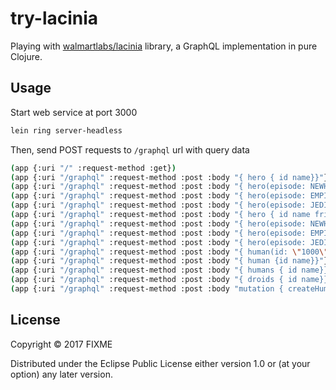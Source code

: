 # try-lacinia

Playing with [walmartlabs/lacinia](https://github.com/walmartlabs/lacinia) library, a GraphQL implementation in pure Clojure.


## Usage

Start web service at port 3000
```sh
lein ring server-headless
```

Then, send POST requests to `/graphql` url with query data
```sh
(app {:uri "/" :request-method :get})
(app {:uri "/graphql" :request-method :post :body "{ hero { id name}}"})
(app {:uri "/graphql" :request-method :post :body "{ hero(episode: NEWHOPE) { id name}}"})
(app {:uri "/graphql" :request-method :post :body "{ hero(episode: EMPIRE) { id name}}"})
(app {:uri "/graphql" :request-method :post :body "{ hero(episode: JEDI) { id name}}"})
(app {:uri "/graphql" :request-method :post :body "{ hero { id name friends { name}}}"})
(app {:uri "/graphql" :request-method :post :body "{ hero(episode: NEWHOPE) { id name friends { name}}}"})
(app {:uri "/graphql" :request-method :post :body "{ hero(episode: EMPIRE) { id name friends { name}}}"})
(app {:uri "/graphql" :request-method :post :body "{ hero(episode: JEDI) { id name friends { name}}}"})
(app {:uri "/graphql" :request-method :post :body "{ human(id: \"1000\") { id name}}"})
(app {:uri "/graphql" :request-method :post :body "{ human {id name}}"})
(app {:uri "/graphql" :request-method :post :body "{ humans { id name}}"})
(app {:uri "/graphql" :request-method :post :body "{ droids { id name}}"})
(app {:uri "/graphql" :request-method :post :body "mutation { createHuman(id: \"1006\" name: \"Thinh Tran\") { id name}}"}) 
```


## License

Copyright © 2017 FIXME

Distributed under the Eclipse Public License either version 1.0 or (at
your option) any later version.
